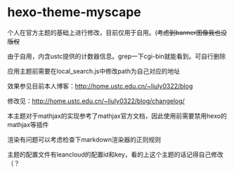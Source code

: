 # hexo-theme-myscape

个人在官方主题的基础上进行修改，目前仅用于自用。(~~考虑到banner图像我也没版权~~

由于自用，内含ustc提供的计数器信息。grep一下cgi-bin就能看到。可自行删除

应用主题前需要在local_search.js中修改path为自己对应的地址

效果参见目前本人博客：http://home.ustc.edu.cn/~liuly0322/blog

修改见：http://home.ustc.edu.cn/~liuly0322/blog/changelog/

本主题对于mathjax的实现参考了mathjax官方文档，因此使用前需要禁用hexo的mathjax等插件

渲染有问题可以考虑检查下markdown渲染器的正则规则

主题的配置文件有leancloud的配置id和key，看的上这个主题的话记得自己修改（？
